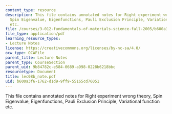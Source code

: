```yaml
---
content_type: resource
description: This file contains annotated notes for Right experiment wrong theory,
  Spin Eigenvalue, Eigenfunctions, Pauli Exclusion Principle, Variational function
  etc.
file: /courses/3-012-fundamentals-of-materials-science-fall-2005/b600a3f61762d1d99ff955165cd76051_lec08b_note.pdf
file_type: application/pdf
learning_resource_types:
- Lecture Notes
license: https://creativecommons.org/licenses/by-nc-sa/4.0/
ocw_type: OCWFile
parent_title: Lecture Notes
parent_type: CourseSection
parent_uid: 9b84782c-e584-0689-a998-0228b6218bbc
resourcetype: Document
title: lec08b_note.pdf
uid: b600a3f6-1762-d1d9-9ff9-55165cd76051
---
```

This file contains annotated notes for Right experiment wrong theory, Spin Eigenvalue, Eigenfunctions, Pauli Exclusion Principle, Variational function etc.